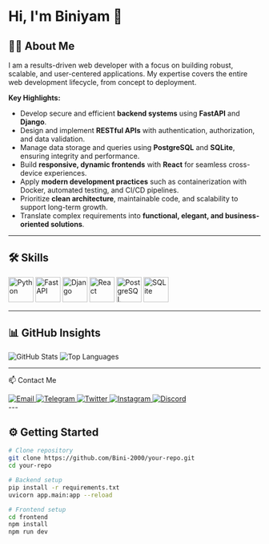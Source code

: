 # Hi, I'm Biniyam 👋

## 👨‍💻 About Me

I am a results-driven web developer with a focus on building robust, scalable, and user-centered applications. My expertise covers the entire web development lifecycle, from concept to deployment.

**Key Highlights:**
- Develop secure and efficient **backend systems** using **FastAPI** and **Django**.
- Design and implement **RESTful APIs** with authentication, authorization, and data validation.
- Manage data storage and queries using **PostgreSQL** and **SQLite**, ensuring integrity and performance.
- Build **responsive, dynamic frontends** with **React** for seamless cross-device experiences.
- Apply **modern development practices** such as containerization with Docker, automated testing, and CI/CD pipelines.
- Prioritize **clean architecture**, maintainable code, and scalability to support long-term growth.
- Translate complex requirements into **functional, elegant, and business-oriented solutions**.

---



## 🛠️ Skills

<div>
  <img src="https://cdn.jsdelivr.net/gh/devicons/devicon/icons/python/python-original.svg" width="50" height="50" alt="Python" />
  <img src="https://cdn.jsdelivr.net/gh/devicons/devicon/icons/fastapi/fastapi-original.svg" width="50" height="50" alt="FastAPI" />
  <img src="https://cdn.jsdelivr.net/gh/devicons/devicon/icons/django/django-plain.svg" width="50" height="50" alt="Django" />
  <img src="https://cdn.jsdelivr.net/gh/devicons/devicon/icons/react/react-original.svg" width="50" height="50" alt="React" />
  <img src="https://cdn.jsdelivr.net/gh/devicons/devicon/icons/postgresql/postgresql-original.svg" width="50" height="50" alt="PostgreSQL" />
  <img src="https://cdn.jsdelivr.net/gh/devicons/devicon/icons/sqlite/sqlite-original.svg" width="50" height="50" alt="SQLite" />
</div>



---

## 📊 GitHub Insights
![GitHub Stats](https://github-readme-stats.vercel.app/api?username=Bini-2002&show_icons=true&theme=radical)
![Top Languages](https://github-readme-stats.vercel.app/api/top-langs/?username=Bini-2002&layout=compact&theme=radical)

---

📫 Contact Me
<div> 
  <a href="mailto:binigetachew18@gmail.com"> 
    <img src="https://img.shields.io/badge/Email-D14836?style=for-the-badge&logo=gmail&logoColor=white" alt="Email"/> 
  </a> 
    <a href="https://t.me/Honestly_Toxic"> 
    <img src="https://img.shields.io/badge/Telegram-26A5E4?style=for-the-badge&logo=telegram&logoColor=white" alt="Telegram"/> 
  </a> 
    <a href="https://twitter.com/B_i_n_i_y_a_m"> 
    <img src="https://img.shields.io/badge/Twitter-1DA1F2?style=for-the-badge&logo=twitter&logoColor=white" alt="Twitter"/> 
  </a> 
    <a href="https://www.instagram.com/reverse_charism_a/?__pwa=1#"> 
    <img src="https://img.shields.io/badge/Instagram-E4405F?style=for-the-badge&logo=instagram&logoColor=white" alt="Instagram"/> 
  </a> 
    <a href="https://discordapp.com/users/bini_2002_84705"> 
    <img src="https://img.shields.io/badge/Discord-5865F2?style=for-the-badge&logo=discord&logoColor=white" alt="Discord"/> 
  </a> 
</div>
---

## ⚙️ Getting Started

```bash
# Clone repository
git clone https://github.com/Bini-2000/your-repo.git
cd your-repo

# Backend setup
pip install -r requirements.txt
uvicorn app.main:app --reload

# Frontend setup
cd frontend
npm install
npm run dev
